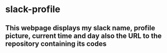 # slack-profile
## This webpage displays my slack name, profile picture, current time and day also the URL to the repository containing its codes
